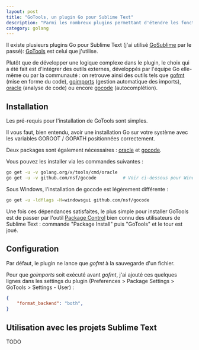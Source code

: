 ```yaml
---
layout: post
title: "GoTools, un plugin Go pour Sublime Text"
description: "Parmi les nombreux plugins permettant d'étendre les fonctionnalités de Sublime Text, GoTools offre une intégration légère et efficace de nombreux outils Go."
category: golang
---
```


Il existe plusieurs plugins Go pour Sublime Text (j'ai utilisé [GoSublime](https://github.com/DisposaBoy/GoSublime) par le passé): [GoTools](https://github.com/ironcladlou/GoTools) est celui que j'utilise.

Plutôt que de développer une logique complexe dans le plugin, le choix qui a été fait est d'intégrer des outils externes, développés par l'équipe Go elle-même ou par la communauté : on retrouve ainsi des outils tels que [gofmt](https://golang.org/cmd/gofmt/) (mise en forme du code), [goimports](http://godoc.org/golang.org/x/tools/cmd/goimports) (gestion automatique des imports), [oracle](https://godoc.org/golang.org/x/tools/oracle) (analyse de code) ou encore [gocode](https://github.com/nsf/gocode) (autocomplétion).

## Installation

Les pré-requis pour l'installation de GoTools sont simples.

Il vous faut, bien entendu, avoir une installation Go sur votre système avec les variables GOROOT / GOPATH positionnées correctement.

Deux packages sont également nécessaires : [oracle](https://godoc.org/golang.org/x/tools/oracle) et [gocode](https://github.com/nsf/gocode).

Vous pouvez les installer via les commandes suivantes :

```sh
go get -u -v golang.org/x/tools/cmd/oracle
go get -u -v github.com/nsf/gocode          # Voir ci-dessous pour Windows
```

Sous Windows, l'installation de gocode est légèrement différente :

```sh
go get -u -ldflags -H=windowsgui github.com/nsf/gocode
```

Une fois ces dépendances satisfaites, le plus simple pour installer GoTools est de passer par l'outil [Package Control](https://packagecontrol.io/) bien connu des utilisateurs de Sublime Text : commande "Package Install" puis "GoTools" et le tour est joué.

## Configuration

Par défaut, le plugin ne lance que *gofmt* à la sauvegarde d'un fichier.

Pour que *goimports* soit exécuté avant *gofmt*, j'ai ajouté ces quelques lignes dans les settings du plugin (Preferences > Package Settings > GoTools > Settings - User) :

```json
{
    "format_backend": "both",
}
```

## Utilisation avec les projets Sublime Text

TODO